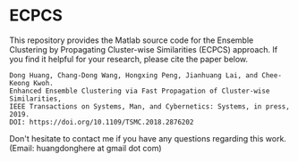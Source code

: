 # ECPCS

This repository provides the Matlab source code for the Ensemble Clustering by Propagating Cluster-wise Similarities (ECPCS) approach. 
If you find it helpful for your research, please cite the paper below. 

```
Dong Huang, Chang-Dong Wang, Hongxing Peng, Jianhuang Lai, and Chee-Keong Kwoh. 
Enhanced Ensemble Clustering via Fast Propagation of Cluster-wise Similarities, 
IEEE Transactions on Systems, Man, and Cybernetics: Systems, in press, 2019.
DOI: https://doi.org/10.1109/TSMC.2018.2876202
```

Don't hesitate to contact me if you have any questions regarding this work. (Email: huangdonghere at gmail dot com)
